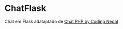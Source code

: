# ChatFlask

Chat em Flask adataptado de [Chat PHP by Coding Nepal](https://www.youtube.com/watch?v=VnvzxGWiK54)
